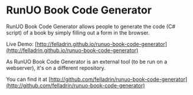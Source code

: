 # RunUO Book Code Generator

RunUO Book Code Generator allows people to generate the code (C# script) of a book by simply filling out a form in the browser.

Live Demo: [http://felladrin.github.io/runuo-book-code-generator](http://felladrin.github.io/runuo-book-code-generator)

As RunUO Book Code Generator is an external tool (to be run on a webserver), it's on a different repository.

You can find it at [http://github.com/felladrin/runuo-book-code-generator](http://github.com/felladrin/runuo-book-code-generator)
